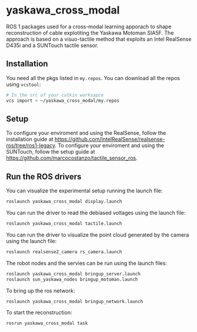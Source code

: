 # yaskawa_cross_modal

ROS 1 packages used for a cross-modal learning apporach to shape reconstruction of cable explotiting the Yaskawa Motoman SIA5F. The approach is based on a visuo-tactile method that exploits an Intel RealSense D435i and a SUNTouch tactile sensor.

## Installation

You need all the pkgs listed in `my.repos`.
You can download all the repos using `vcstool`:
```bash
# In the src of your catkin worksapce
vcs import < ~/yaskawa_cross_modal/my.repos
```

## Setup

To configure your enviroment and using the RealSense, follow the installation guide at https://github.com/IntelRealSense/realsense-ros/tree/ros1-legacy.
To configure your enviroment and using the SUNTouch, follow the setup guide at https://github.com/marcocostanzo/tactile_sensor_ros.


## Run the ROS drivers

You can visualize the experimental setup running the launch file:
```bash
roslaunch yaskawa_cross_modal display.launch
```

You can run the driver to read the debiased voltages using the launch file:
```bash
roslaunch yaskawa_cross_modal tactile.launch
```

You can run the driver to visualize the point cloud generated by the camera using the launch file:
```bash
roslaunch realsense2_camera rs_camera.launch
```

The robot nodes and the servies can be run using the launch files:
```bash
roslaunch yaskawa_cross_modal bringup_server.launch
roslaunch sun_yaskawa_nodes bringup_motoman.launch
```

To bring up the ros network:
```bash
roslaunch yaskawa_cross_modal bringup_network.launch
```

To start the reconstruction:
```bash
rosrun yaskawa_cross_modal task
```
